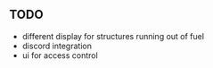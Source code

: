 ## TODO

- different display for structures running out of fuel
- discord integration
- ui for access control

